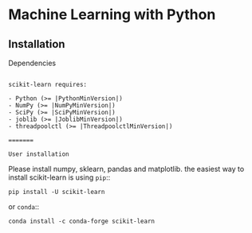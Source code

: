 # Machine Learning with Python


Installation
------------

Dependencies
~~~~~~~~~~~~

scikit-learn requires:

- Python (>= |PythonMinVersion|)
- NumPy (>= |NumPyMinVersion|)
- SciPy (>= |SciPyMinVersion|)
- joblib (>= |JoblibMinVersion|)
- threadpoolctl (>= |ThreadpoolctlMinVersion|)

=======

User installation
~~~~~~~~~~~~~~~~~

Please install numpy, sklearn, pandas and matplotlib. 
the easiest way to install scikit-learn is using ``pip``::

    pip install -U scikit-learn

or ``conda``::

    conda install -c conda-forge scikit-learn

